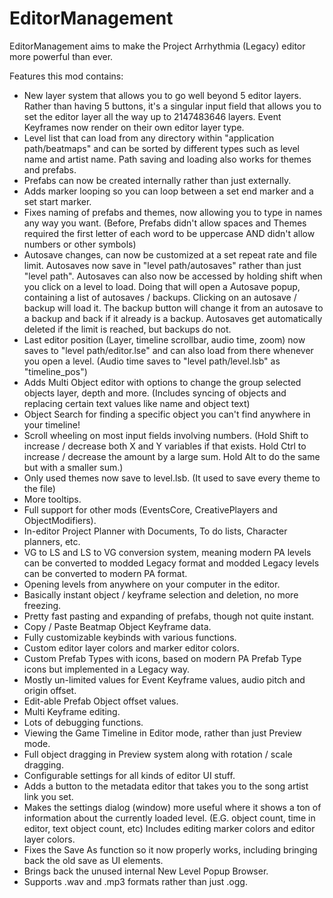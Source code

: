 # EditorManagement
EditorManagement aims to make the Project Arrhythmia (Legacy) editor more powerful than ever.

Features this mod contains:

- New layer system that allows you to go well beyond 5 editor layers. Rather than having 5 buttons, it's a singular input field that allows you to set the editor layer all the way up to 2147483646 layers. Event Keyframes now render on their own editor layer type.
- Level list that can load from any directory within "application path/beatmaps" and can be sorted by different types such as level name and artist name. Path saving and loading also works for themes and prefabs.
- Prefabs can now be created internally rather than just externally.
- Adds marker looping so you can loop between a set end marker and a set start marker.
- Fixes naming of prefabs and themes, now allowing you to type in names any way you want. (Before, Prefabs didn't allow spaces and Themes required the first letter of each word to be uppercase AND didn't allow numbers or other symbols)
- Autosave changes, can now be customized at a set repeat rate and file limit. Autosaves now save in "level path/autosaves" rather than just "level path". Autosaves can also now be accessed by holding shift when you click on a level to load. Doing that will open a Autosave popup, containing a list of autosaves / backups. Clicking on an autosave / backup will load it. The backup button will change it from an autosave to a backup and back if it already is a backup. Autosaves get automatically deleted if the limit is reached, but backups do not.
- Last editor position (Layer, timeline scrollbar, audio time, zoom) now saves to "level path/editor.lse" and can also load from there whenever you open a level. (Audio time saves to "level path/level.lsb" as "timeline_pos")
- Adds Multi Object editor with options to change the group selected objects layer, depth and more. (Includes syncing of objects and replacing certain text values like name and object text)
- Object Search for finding a specific object you can't find anywhere in your timeline!
- Scroll wheeling on most input fields involving numbers. (Hold Shift to increase / decrease both X and Y variables if that exists. Hold Ctrl to increase / decrease the amount by a large sum. Hold Alt to do the same but with a smaller sum.)
- Only used themes now save to level.lsb. (It used to save every theme to the file)
- More tooltips.
- Full support for other mods (EventsCore, CreativePlayers and ObjectModifiers).
- In-editor Project Planner with Documents, To do lists, Character planners, etc.
- VG to LS and LS to VG conversion system, meaning modern PA levels can be converted to modded Legacy format and modded Legacy levels can be converted to modern PA format.
- Opening levels from anywhere on your computer in the editor.
- Basically instant object / keyframe selection and deletion, no more freezing.
- Pretty fast pasting and expanding of prefabs, though not quite instant.
- Copy / Paste Beatmap Object Keyframe data.
- Fully customizable keybinds with various functions.
- Custom editor layer colors and marker editor colors.
- Custom Prefab Types with icons, based on modern PA Prefab Type icons but implemented in a Legacy way.
- Mostly un-limited values for Event Keyframe values, audio pitch and origin offset.
- Edit-able Prefab Object offset values.
- Multi Keyframe editing.
- Lots of debugging functions.
- Viewing the Game Timeline in Editor mode, rather than just Preview mode.
- Full object dragging in Preview system along with rotation / scale dragging.
- Configurable settings for all kinds of editor UI stuff.
- Adds a button to the metadata editor that takes you to the song artist link you set.
- Makes the settings dialog (window) more useful where it shows a ton of information about the currently loaded level. (E.G. object count, time in editor, text object count, etc) Includes editing marker colors and editor layer colors.
- Fixes the Save As function so it now properly works, including bringing back the old save as UI elements.
- Brings back the unused internal New Level Popup Browser.
- Supports .wav and .mp3 formats rather than just .ogg.
